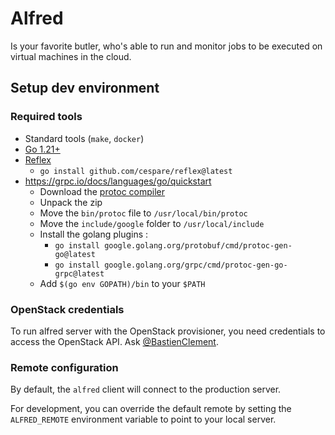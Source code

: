 # Alfred

Is your favorite butler, who's able to run and monitor jobs to be executed on virtual machines in the cloud.

## Setup dev environment

### Required tools

- Standard tools (`make`, `docker`)
- [Go 1.21+](https://go.dev/doc/install)
- [Reflex](https://github.com/cespare/reflex)
  - `go install github.com/cespare/reflex@latest`
- https://grpc.io/docs/languages/go/quickstart
  - Download the [protoc compiler](https://github.com/protocolbuffers/protobuf/releases/tag/latest)
  - Unpack the zip
  - Move the `bin/protoc` file to `/usr/local/bin/protoc`
  - Move the `include/google` folder to `/usr/local/include`
  - Install the golang plugins :
    - `go install google.golang.org/protobuf/cmd/protoc-gen-go@latest`
    - `go install google.golang.org/grpc/cmd/protoc-gen-go-grpc@latest`
  - Add `$(go env GOPATH)/bin` to your `$PATH`

### OpenStack credentials

To run alfred server with the OpenStack provisioner, you need credentials to access the OpenStack API.
Ask [@BastienClement](https://github.com/BastienClement).

### Remote configuration

By default, the `alfred` client will connect to the production server. 

For development, you can override the default remote by setting the `ALFRED_REMOTE` environment variable to point to your local server.
